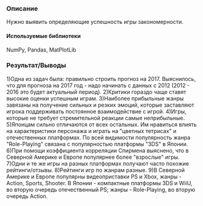 ### Описание
Нужно выявить определяющие успешность игры закономерности.

#### Используемые библиотеки
NumPy, Pandas, MatPlotLib

### Результат/Выводы

1)Одна из задач была: правильно строить прогноз на 2017. Выяснилось, что для прогноза на 2017 год - надо начинать с данных с 2012 (2012 - 2016 это будет актуальный период).
2)Критики гораздо чаще ставят высокие оценки успешным играм. 
3)Наиболее прибыльные жанры завязаны на получение сильных и резких эмоций, которые заставляют игрока поддерживать постоянное взаимодействие с игрой. 
4)Игры, которые не требует стремительной реакции самые неприбыльные. 
5)Японцам сильно отличаются от всех остальных. Им нравиться влиять на характеристики персонажа и играть на "цветных тетрисах" и отечественных платформах. По всей видимости популярность жанра "Role-Playing" связана с популярностью платформы "3DS" в Японии. 
6)При помощи коэффициента корреляции Спирмена выяснено, что в Северной Америке и Европе популярнее более "взрослые" игры.
7)Одни и те же игры на разных платформах получают часто похожие рейтинги/отзывы. 
8)Рейтинги игр по жанрам разные. 
9)В Северной Америке и Европе популярны видеоприставки PS и Xbox, жанры - Action, Sports, Shooter. В Японии - компактные платформы 3DS и WiiU, во вторую очередь отечественный PS; жанры - Role-Playing, во вторую очередь Action.
